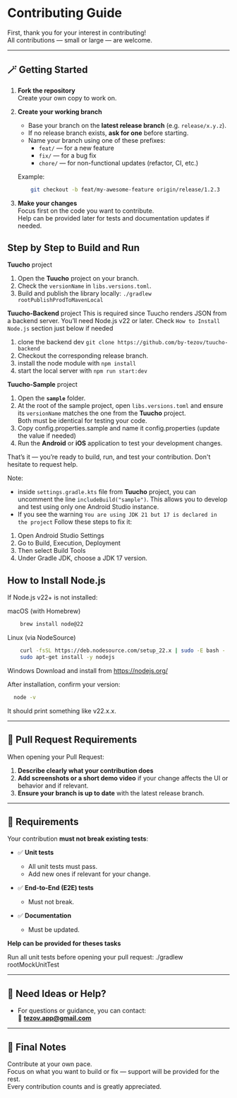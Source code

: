 # Contributing Guide

First, thank you for your interest in contributing!  
All contributions — small or large — are welcome.

---

## 🪄 Getting Started

1. **Fork the repository**  
   Create your own copy to work on.

2. **Create your working branch**
    - Base your branch on the **latest release branch** (e.g. `release/x.y.z`).
    - If no release branch exists, **ask for one** before starting.
    - Name your branch using one of these prefixes:
        - `feat/` — for a new feature
        - `fix/` — for a bug fix
        - `chore/` — for non-functional updates (refactor, CI, etc.)

    Example:
    ```bash
        git checkout -b feat/my-awesome-feature origin/release/1.2.3
    ```

3. **Make your changes**  
   Focus first on the code you want to contribute.  
   Help can be provided later for tests and documentation updates if needed.

## Step by Step to Build and Run

**Tuucho** project
1. Open the **Tuucho** project on your branch.
2. Check the `versionName` in `libs.versions.toml`. 
3. Build and publish the library locally: `./gradlew rootPublishProdToMavenLocal`

**Tuucho-Backend** project
This is required since Tuucho renders JSON from a backend server.
You’ll need Node.js v22 or later. Check `How to Install Node.js` section just below if needed
1. clone the backend dev `git clone https://github.com/by-tezov/tuucho-backend`
2. Checkout the corresponding release branch.
3. install the node module with `npm install`
4. start the local server with `npm run start:dev`

**Tuucho-Sample** project
1. Open the **`sample`** folder.
2. At the root of the sample project, open `libs.versions.toml` and ensure its `versionName` matches the one from the **Tuucho** project.  
   Both must be identical for testing your code.
3. Copy config.properties.sample and name it config.properties (update the value if needed)
4. Run the **Android** or **iOS** application to test your development changes.

That’s it — you’re ready to build, run, and test your contribution. Don't hesitate to request help.

Note: 
- inside `settings.gradle.kts` file from **Tuucho** project, you can uncomment the line `includeBuild("sample")`. This allows you to develop and test using only one Android Studio instance.
- If you see the warning `You are using JDK 21 but 17 is declared in the project`
Follow these steps to fix it:
1. Open Android Studio Settings
2. Go to Build, Execution, Deployment
3. Then select Build Tools
4. Under Gradle JDK, choose a JDK 17 version.

## How to Install Node.js
If Node.js v22+ is not installed:

macOS (with Homebrew)
```bash
    brew install node@22
```

Linux (via NodeSource)
```bash
    curl -fsSL https://deb.nodesource.com/setup_22.x | sudo -E bash -
    sudo apt-get install -y nodejs
```

Windows
Download and install from https://nodejs.org/

After installation, confirm your version:
```bash
  node -v
```

It should print something like v22.x.x.

---

## 🧾 Pull Request Requirements

When opening your Pull Request:

1. **Describe clearly what your contribution does**
2. **Add screenshots or a short demo video** if your change affects the UI or behavior and if relevant.
3. **Ensure your branch is up to date** with the latest release branch.

---

## 🧪 Requirements

Your contribution **must not break existing tests**:

- ✅ **Unit tests**
  - All unit tests must pass.
  - Add new ones if relevant for your change.

- ✅ **End-to-End (E2E) tests**
  - Must not break.

- ✅ **Documentation**
    - Must be updated.

**Help can be provided for theses tasks**

Run all unit tests before opening your pull request:  ./gradlew rootMockUnitTest

---

## 🧭 Need Ideas or Help?

- For questions or guidance, you can contact:  
  📩 **tezov.app@gmail.com**

---

## 💙 Final Notes

Contribute at your own pace.  
Focus on what you want to build or fix — support will be provided for the rest.  
Every contribution counts and is greatly appreciated.